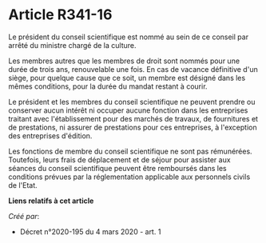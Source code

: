 # Article R341-16

Le président du conseil scientifique est nommé au sein de ce conseil par arrêté du ministre chargé de la culture.

Les membres autres que les membres de droit sont nommés pour une durée de trois ans, renouvelable une fois. En cas de vacance
définitive d'un siège, pour quelque cause que ce soit, un membre est désigné dans les mêmes conditions, pour la durée du
mandat restant à courir.

Le président et les membres du conseil scientifique ne peuvent prendre ou conserver aucun intérêt ni occuper aucune fonction
dans les entreprises traitant avec l'établissement pour des marchés de travaux, de fournitures et de prestations, ni assurer
de prestations pour ces entreprises, à l'exception des entreprises d'édition.

Les fonctions de membre du conseil scientifique ne sont pas rémunérées. Toutefois, leurs frais de déplacement et de séjour
pour assister aux séances du conseil scientifique peuvent être remboursés dans les conditions prévues par la réglementation
applicable aux personnels civils de l'Etat.

**Liens relatifs à cet article**

_Créé par_:

  - Décret n°2020-195 du 4 mars 2020 - art. 1
